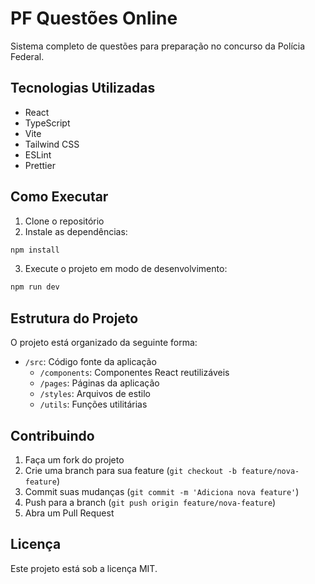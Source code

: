 # PF Questões Online

Sistema completo de questões para preparação no concurso da Polícia Federal.

## Tecnologias Utilizadas

- React
- TypeScript
- Vite
- Tailwind CSS
- ESLint
- Prettier

## Como Executar

1. Clone o repositório
2. Instale as dependências:
```bash
npm install
```
3. Execute o projeto em modo de desenvolvimento:
```bash
npm run dev
```

## Estrutura do Projeto

O projeto está organizado da seguinte forma:

- `/src`: Código fonte da aplicação
  - `/components`: Componentes React reutilizáveis
  - `/pages`: Páginas da aplicação
  - `/styles`: Arquivos de estilo
  - `/utils`: Funções utilitárias

## Contribuindo

1. Faça um fork do projeto
2. Crie uma branch para sua feature (`git checkout -b feature/nova-feature`)
3. Commit suas mudanças (`git commit -m 'Adiciona nova feature'`)
4. Push para a branch (`git push origin feature/nova-feature`)
5. Abra um Pull Request

## Licença

Este projeto está sob a licença MIT.
